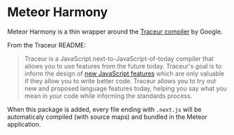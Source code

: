 # Meteor Harmony

Meteor Harmony is a thin wrapper around the [Traceur compiler](https://github.com/google/traceur-compiler) by Google.

From the Traceur README:

> Traceur is a JavaScript.next-to-JavaScript-of-today compiler that allows you to use features from the future today. Traceur's goal is to inform the design of [new JavaScript features](https://github.com/google/traceur-compiler/wiki/LanguageFeatures#array-comprehension) which are only valuable if they allow you to write better code. Traceur allows you to try out new and proposed language features today, helping you say what you mean in your code while informing the standards process.

When this package is added, every file ending with `.next.js` will be automaticaly compiled (with source maps) and bundled in the Meteor application.
